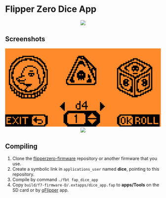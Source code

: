 # Flipper Zero Dice App

<div style="text-align:center"><img src="images/flopper-screen.png"/></div>

## Screenshots

<div style="text-align:center"><img src="images/main-screen.png"/></div>
<div style="text-align:center"><img src="images/result-screen.png"/></div>

## Compiling

1. Clone the [flipperzero-firmware](https://github.com/flipperdevices/flipperzero-firmware) repository or another firmware that you use.
2. Create a symbolic link in `applications_user` named **dice**, pointing to this repository.
3. Compile by command `./fbt fap_dice_app`
4. Copy `build/f7-firmware-D/.extapps/dice_app.fap` to **apps/Tools** on the SD card  or by [qFlipper](https://flipperzero.one/update) app.
